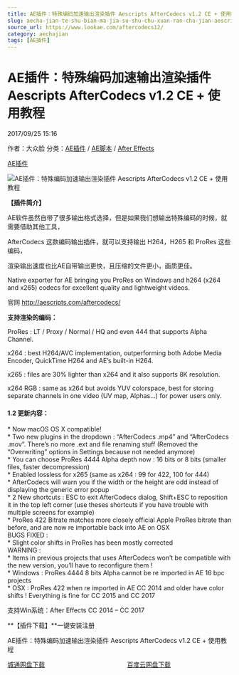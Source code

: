 ```yaml
---
title: AE插件：特殊编码加速输出渲染插件 Aescripts AfterCodecs v1.2 CE + 使用教程
slug: aecha-jian-te-shu-bian-ma-jia-su-shu-chu-xuan-ran-cha-jian-aescripts-aftercodecs-v1-2-ce-shi-yong-jiao-cheng
source_url: https://www.lookae.com/aftercodecs12/
category: aechajian
tags: [AE插件]
---
```

# AE插件：特殊编码加速输出渲染插件 Aescripts AfterCodecs v1.2 CE + 使用教程

2017/09/25 15:16

作者：大众脸
分类：[AE插件](https://www.lookae.com/after-effects/aechajian/) / [AE脚本](https://www.lookae.com/after-effects/aescripts/) / [After Effects](https://www.lookae.com/after-effects/)

[AE插件](https://www.lookae.com/tag/ae%e6%8f%92%e4%bb%b6/)

![AE插件：特殊编码加速输出渲染插件 Aescripts AfterCodecs v1.2 CE + 使用教程](https://www.lookae.com/wp-content/uploads/2017/05/AfterCodecs-.jpg "AE插件：特殊编码加速输出渲染插件 Aescripts AfterCodecs v1.2 CE + 使用教程-LookAE.com")

**【插件简介】**

AE软件虽然自带了很多输出格式选择，但是如果我们想输出特殊编码的时候，就需要借助其他工具，

AfterCodecs 这款编码输出插件，就可以支持输出 H264，H265 和 ProRes 这些编码，

渲染输出速度也比AE自带输出更快，且压缩的文件更小，画质更佳。

Native exporter for AE bringing you ProRes on Windows and h264 (x264 and x265) codecs for excellent quality and lightweight videos.

官网 http://aescripts.com/aftercodecs/

**支持渲染的编码：**

ProRes : LT / Proxy / Normal / HQ and even 444 that supports Alpha Channel.

x264 : best H264/AVC implementation, outperforming both Adobe Media Encoder, QuickTime H264 and AE’s built-in H264.

x265 : files are 30% lighter than x264 and it also supports 8K resolution.

x264 RGB : same as x264 but avoids YUV colorspace, best for storing separate channels in one video (UV map, Alphas…) for power users only.

#### 1.2 更新内容：

\* Now macOS OS X compatible!  
\* Two new plugins in the dropdown : “AfterCodecs .mp4” and “AfterCodecs .mov”. There’s no more .ext and file renaming stuff (Removed the “Overwriting” options in Settings because not needed anymore)  
\* You can choose ProRes 4444 Alpha depth now : 16 bits or 8 bits (smaller files, faster decompression)  
\* Enabled lossless for x265 (same as x264 : 99 for 422, 100 for 444)  
\* AfterCodecs will warn you if the width or the height are odd instead of displaying the generic error popup  
\* 2 New shortcuts : ESC to exit AfterCodecs dialog, Shift+ESC to reposition it in the top left corner (use theses shortcuts if you have trouble with multiple screens for example)  
\* ProRes 422 Bitrate matches more closely official Apple ProRes bitrate than before, and are now re importable back into AE on OSX  
BUGS FIXED :  
\* Slight color shifts in ProRes has been mostly corrected  
WARNING :  
\* Items in previous projects that uses AfterCodecs won’t be compatible with the new version, you’ll have to reconfigure them !  
\* Windows : ProRes 4444 8 bits Alpha cannot be re imported in AE 16 bpc projects  
\* OSX : ProRes 422 when re imported in AE CC 2014 and older have color shifts ! Everything is fine for CC 2015 and CC 2017

支持Win系统：After Effects CC 2014 – CC 2017

**【插件下载】**一键安装注册

AE插件：特殊编码加速输出渲染插件 Aescripts AfterCodecs v1.2 CE + 使用教程

[城通网盘下载](https://www.pipipan.com/fs/680462-221741711)                                               [百度云网盘下载](https://pan.baidu.com/s/1c2nhMI8)
